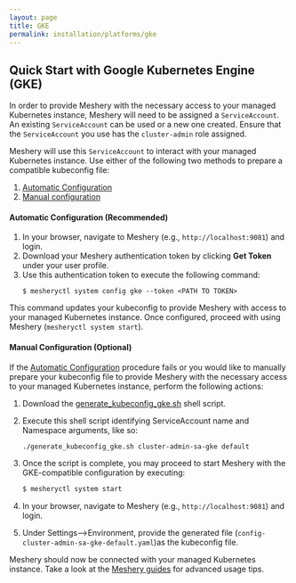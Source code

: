 ```yaml
---
layout: page
title: GKE
permalink: installation/platforms/gke
---
```


## Quick Start with Google Kubernetes Engine (GKE)

In order to provide Meshery with the necessary access to your managed Kubernetes instance, 
Meshery will need to be assigned a `ServiceAccount`. An existing `ServiceAccount` can be used or a new one created. Ensure that the `ServiceAccount` you use has the `cluster-admin` role assigned.

Meshery will use this `ServiceAccount` to interact with your managed Kubernetes instance. Use either of the following two methods to prepare a compatible kubeconfig file:

1. <a href="#step1">Automatic Configuration </a>
2. <a href="#step2">Manual configuration</a>

<a name="step1">

#### Automatic Configuration (Recommended)

1. In your browser, navigate to Meshery (e.g., `http://localhost:9081`) and login.
1. Download your Meshery authentication token by clicking **Get Token** under your user profile.
1. Use this authentication token to execute the following command:
    ```
    $ mesheryctl system config gke --token <PATH TO TOKEN>
    ```

This command updates your kubeconfig to provide Meshery with access to your managed Kubernetes instance.
Once configured, proceed with using Meshery (`mesheryctl system start`).

<a name="step2">

#### Manual Configuration (Optional)

If the [Automatic Configuration](#automatic-configuration-recommended) procedure fails or you would like to manually prepare your kubeconfig file to provide Meshery with the necessary access to your managed Kubernetes instance, perform the following actions:

1. Download the [generate_kubeconfig_gke.sh](./generate_kubeconfig_gke.sh) shell script.
1. Execute this shell script identifying ServiceAccount name and Namespace arguments, like so:
    
    ```sh
    ./generate_kubeconfig_gke.sh cluster-admin-sa-gke default
    ```
1. Once the script is complete, you may proceed to start Meshery with the GKE-compatible configuration by executing:
    
    ```sh
    $ mesheryctl system start
    ```
1. In your browser, navigate to Meshery (e.g., `http://localhost:9081`) and login.
1. Under Settings-->Environment, provide the generated file (`config-cluster-admin-sa-gke-default.yaml`)as the kubeconfig file.

Meshery should now be connected with your managed Kubernetes instance. Take a look at the [Meshery guides](/docs/guides) for advanced usage tips.